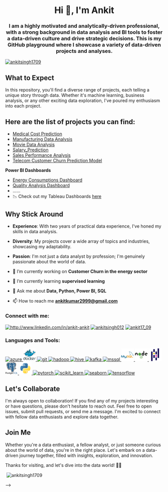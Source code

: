 <h1 align="center">Hi 👋, I'm Ankit</h1>
<h3 align="center">I am a highly motivated and analytically-driven professional, with a strong background in data analysis and BI tools to foster a data-driven culture and drive strategic decisions. This is my GitHub playground where I showcase a variety of data-driven projects and analyses.</h3>

<p align="left"> <a href="https://github.com/ryo-ma/github-profile-trophy"><img src="https://github-profile-trophy.vercel.app/?username=ankitsingh1709" alt="ankitsingh1709" /></a> </p>

## What to Expect

In this repository, you'll find a diverse range of projects, each telling a unique story through data. Whether it's machine learning, business analysis, or any other exciting data exploration, I've poured my enthusiasm into each project.

## Here are the list of projects you can find:
- [Medical Cost Prediction](https://github.com/Ankitsingh1709/Data_Analyst_Porfolio_projects/tree/main/Medical%20Cost%20Prediction)
- [Manufacturing Data Analysis](https://github.com/Ankitsingh1709/Data_Analyst_Porfolio_projects/tree/main/Manufacturing%20Data%20Analysis%20(ETL%20pipeline))
- [Movie Data Analysis](https://github.com/Ankitsingh1709/Data_Analyst_Porfolio_projects/tree/main/Movie%20Data%20Analysis)
- [Salary_Prediction](https://github.com/Ankitsingh1709/Data_Analyst_Porfolio_projects/tree/main/Salary_Prediction)
- [Sales Performance Analysis](https://github.com/Ankitsingh1709/SQL-Sales-and-business-analysis)
- [Telecom Customer Churn Prediction Model](https://github.com/Ankitsingh1709/Data_Analyst_Porfolio_projects/tree/main/Telecom%20Customer%20Churn%20%20Prediction%20Model)

**Power BI Dashboards**
- [Energy Consumptions Dashboard](https://github.com/Ankitsingh1709/Power_BI_Projects)
- [Quality Analysis Dashboard](https://github.com/Ankitsingh1709/Power_BI_Projects)
- ......
- 📉 Check out my Tableau Dashboards [here](https://public.tableau.com/app/profile/ankit8673)
  
## Why Stick Around

- **Experience**: With two years of practical data experience, I've honed my skills in data analysis.
- **Diversity**: My projects cover a wide array of topics and industries, showcasing my adaptability.
- **Passion**: I'm not just a data analyst by profession; I'm genuinely passionate about the world of data.

- 🔭 I’m currently working on **Customer Churn in the energy sector**

- 🌱 I’m currently learning **supervised learning**

- 💬 Ask me about **Data, Python, Power BI, SQL**



- 📫 How to reach me **ankitkumar2999@gmail.com**


<h3 align="left">Connect with me:</h3>
<p align="left">
<a href="https://linkedin.com/in/http://www.linkedin.com/in/ankit-ankit" target="blank"><img align="center" src="https://raw.githubusercontent.com/rahuldkjain/github-profile-readme-generator/master/src/images/icons/Social/linked-in-alt.svg" alt="http://www.linkedin.com/in/ankit-ankit" height="30" width="40" /></a>
<a href="https://kaggle.com/ankitsingh012" target="blank"><img align="center" src="https://raw.githubusercontent.com/rahuldkjain/github-profile-readme-generator/master/src/images/icons/Social/kaggle.svg" alt="ankitsingh012" height="30" width="40" /></a>
<a href="https://www.leetcode.com/ankit17_09" target="blank"><img align="center" src="https://raw.githubusercontent.com/rahuldkjain/github-profile-readme-generator/master/src/images/icons/Social/leet-code.svg" alt="ankit17_09" height="30" width="40" /></a>
</p>

<h3 align="left">Languages and Tools:</h3>
<p align="left"> <a href="https://azure.microsoft.com/en-in/" target="_blank" rel="noreferrer"> <img src="https://www.vectorlogo.zone/logos/microsoft_azure/microsoft_azure-icon.svg" alt="azure" width="40" height="40"/> </a> <a href="https://www.docker.com/" target="_blank" rel="noreferrer"> <img src="https://raw.githubusercontent.com/devicons/devicon/master/icons/docker/docker-original-wordmark.svg" alt="docker" width="40" height="40"/> </a> <a href="https://git-scm.com/" target="_blank" rel="noreferrer"> <img src="https://www.vectorlogo.zone/logos/git-scm/git-scm-icon.svg" alt="git" width="40" height="40"/> </a> <a href="https://hadoop.apache.org/" target="_blank" rel="noreferrer"> <img src="https://www.vectorlogo.zone/logos/apache_hadoop/apache_hadoop-icon.svg" alt="hadoop" width="40" height="40"/> </a> <a href="https://hive.apache.org/" target="_blank" rel="noreferrer"> <img src="https://www.vectorlogo.zone/logos/apache_hive/apache_hive-icon.svg" alt="hive" width="40" height="40"/> </a> <a href="https://kafka.apache.org/" target="_blank" rel="noreferrer"> <img src="https://www.vectorlogo.zone/logos/apache_kafka/apache_kafka-icon.svg" alt="kafka" width="40" height="40"/> </a> <a href="https://www.microsoft.com/en-us/sql-server" target="_blank" rel="noreferrer"> <img src="https://www.svgrepo.com/show/303229/microsoft-sql-server-logo.svg" alt="mssql" width="40" height="40"/> </a> <a href="https://www.mysql.com/" target="_blank" rel="noreferrer"> <img src="https://raw.githubusercontent.com/devicons/devicon/master/icons/mysql/mysql-original-wordmark.svg" alt="mysql" width="40" height="40"/> </a> <a href="https://nodejs.org" target="_blank" rel="noreferrer"> <img src="https://raw.githubusercontent.com/devicons/devicon/master/icons/nodejs/nodejs-original-wordmark.svg" alt="nodejs" width="40" height="40"/> </a> <a href="https://pandas.pydata.org/" target="_blank" rel="noreferrer"> <img src="https://raw.githubusercontent.com/devicons/devicon/2ae2a900d2f041da66e950e4d48052658d850630/icons/pandas/pandas-original.svg" alt="pandas" width="40" height="40"/> </a> <a href="https://www.postgresql.org" target="_blank" rel="noreferrer"> <img src="https://raw.githubusercontent.com/devicons/devicon/master/icons/postgresql/postgresql-original-wordmark.svg" alt="postgresql" width="40" height="40"/> </a> <a href="https://www.python.org" target="_blank" rel="noreferrer"> <img src="https://raw.githubusercontent.com/devicons/devicon/master/icons/python/python-original.svg" alt="python" width="40" height="40"/> </a> <a href="https://pytorch.org/" target="_blank" rel="noreferrer"> <img src="https://www.vectorlogo.zone/logos/pytorch/pytorch-icon.svg" alt="pytorch" width="40" height="40"/> </a> <a href="https://scikit-learn.org/" target="_blank" rel="noreferrer"> <img src="https://upload.wikimedia.org/wikipedia/commons/0/05/Scikit_learn_logo_small.svg" alt="scikit_learn" width="40" height="40"/> </a> <a href="https://seaborn.pydata.org/" target="_blank" rel="noreferrer"> <img src="https://seaborn.pydata.org/_images/logo-mark-lightbg.svg" alt="seaborn" width="40" height="40"/> </a> <a href="https://www.tensorflow.org" target="_blank" rel="noreferrer"> <img src="https://www.vectorlogo.zone/logos/tensorflow/tensorflow-icon.svg" alt="tensorflow" width="40" height="40"/> </a> </p>

## Let's Collaborate

I'm always open to collaboration! If you find any of my projects interesting or have questions, please don't hesitate to reach out. Feel free to open issues, submit pull requests, or send me a message. I'm excited to connect with fellow data enthusiasts and explore data together.

## Join Me

Whether you're a data enthusiast, a fellow analyst, or just someone curious about the world of data, you're in the right place. Let's embark on a data-driven journey together, filled with insights, exploration, and innovation.

Thanks for visiting, and let's dive into the data world! 🚀✨

<p>&nbsp;<img align="center" src="https://github-readme-stats.vercel.app/api?username=ankitsingh1709&show_icons=true&locale=en" alt="ankitsingh1709" /></p>

-->
